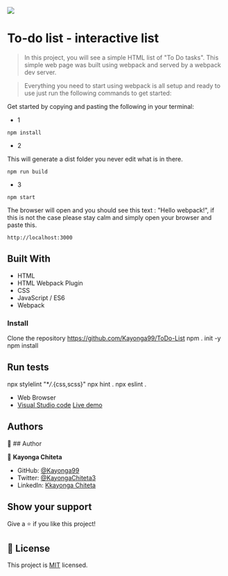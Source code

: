 ![](https://img.shields.io/badge/Microverse-blueviolet)


# To-do list - interactive list

> In this project, you will see a simple HTML list of "To Do tasks". This simple web page was built using webpack and served by a webpack dev server.

> Everything you need to start using webpack is all setup and ready to use just run the following commands to get started:

Get started by copying and pasting the following in your terminal: 

- 1
```
npm install
```

- 2

 This will generate a dist folder you never edit what is in there.
```
npm run build
```

- 3

```
npm start
```
The browser will open and you should see this text : "Hello webpack!", if this is not the case please stay calm and simply open your browser and paste this.
```
http://localhost:3000
```

## Built With

- HTML
- HTML Webpack Plugin
- CSS
- JavaScript / ES6
- Webpack

### Install

Clone the repository
https://github.com/Kayonga99/ToDo-List
npm . init -y
npm install

## Run tests

npx stylelint "\*_/_.{css,scss}"
npx hint .
npx eslint .

- Web Browser
- [Visual Studio code](https://code.visualstudio.com/)
[Live demo]()
## Authors

👤 ## Author

👤 **Kayonga Chiteta**

- GitHub: [@Kayonga99](https://github.com/Kayonga99)
- Twitter: [@KayongaChiteta3](https://twitter.com/KayongaChiteta3?t=gfILCjmltzGRZOx6FZ8-nQ&s=08)
- LinkedIn: [Kkayonga Chiteta](https://www.linkedin.com/in/kayonga-chiteta-776949227)

## Show your support

Give a ⭐️ if you like this project!

## 📝 License

This project is [MIT](./MIT.md) licensed.

